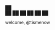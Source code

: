    ██  
██  ██ 
    ██ 
██  ██ 
   ██  

welcome,
@tismenow


<!---
tismenow/tismenow is a ✨ special ✨ repository because its `README.md` (this file) appears on your GitHub profile.
You can click the Preview link to take a look at your changes.
--->
